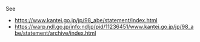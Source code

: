 See 

- https://www.kantei.go.jp/jp/98_abe/statement/index.html
- https://warp.ndl.go.jp/info:ndljp/pid/11236451/www.kantei.go.jp/jp/98_abe/statement/archive/index.html